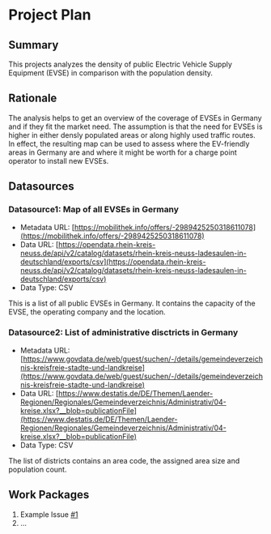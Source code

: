 # Project Plan

## Summary

<!-- Describe your data science project in max. 5 sentences. -->
This projects analyzes the density of public Electric Vehicle Supply Equipment (EVSE) in comparison with the population density.

## Rationale

<!-- Outline the impact of the analysis, e.g. which pains it solves. -->
The analysis helps to get an overview of the coverage of EVSEs in Germany and if they fit the market need. The assumption is that the need for EVSEs is higher in either densly populated areas or along highly used traffic routes. In effect, the resulting map can be used to assess where the EV-friendly areas in Germany are and where it might be worth for a charge point operator to install new EVSEs.

## Datasources

<!-- Describe each datasources you plan to use in a section. Use the prefic "DatasourceX" where X is the id of the datasource. -->

### Datasource1: Map of all EVSEs in Germany
* Metadata URL: [https://mobilithek.info/offers/-2989425250318611078](https://mobilithek.info/offers/-2989425250318611078)
* Data URL: [https://opendata.rhein-kreis-neuss.de/api/v2/catalog/datasets/rhein-kreis-neuss-ladesaulen-in-deutschland/exports/csv](https://opendata.rhein-kreis-neuss.de/api/v2/catalog/datasets/rhein-kreis-neuss-ladesaulen-in-deutschland/exports/csv)
* Data Type: CSV

This is a list of all public EVSEs in Germany. It contains the capacity of the EVSE, the operating company and the location.

### Datasource2: List of administrative disctricts in Germany
* Metadata URL: [https://www.govdata.de/web/guest/suchen/-/details/gemeindeverzeichnis-kreisfreie-stadte-und-landkreise](https://www.govdata.de/web/guest/suchen/-/details/gemeindeverzeichnis-kreisfreie-stadte-und-landkreise)
* Data URL: [https://www.destatis.de/DE/Themen/Laender-Regionen/Regionales/Gemeindeverzeichnis/Administrativ/04-kreise.xlsx?__blob=publicationFile](https://www.destatis.de/DE/Themen/Laender-Regionen/Regionales/Gemeindeverzeichnis/Administrativ/04-kreise.xlsx?__blob=publicationFile)
* Data Type: CSV

The list of districts contains an area code, the assigned area size and population count.

## Work Packages

<!-- List of work packages ordered sequentially, each pointing to an issue with more details. -->

1. Example Issue [#1][i1]
2. ...

[i1]: https://github.com/jvalue/2023-amse-template/issues/1
